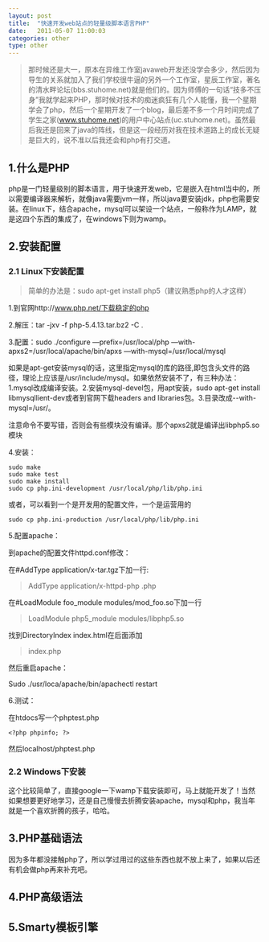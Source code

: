 ```yaml
---
layout: post
title:  "快速开发web站点的轻量级脚本语言PHP"
date:   2011-05-07 11:00:03
categories: other
type: other
---
```


>那时候还是大一，原本在异维工作室javaweb开发还没学会多少，然后因为导生的关系就加入了我们学校很牛逼的另外一个工作室，星辰工作室，著名的清水畔论坛(bbs.stuhome.net)就是他们的。因为师傅的一句话“技多不压身”我就学起来PHP，那时候对技术的痴迷疯狂有几个人能懂，我一个星期学会了php，然后一个星期开发了一个blog，最后差不多一个月时间完成了学生之家(www.stuhome.net)的用户中心站点(uc.stuhome.net)。虽然最后我还是回来了java的阵线，但是这一段经历对我在技术道路上的成长无疑是巨大的，说不准以后我还会和php有打交道。

## 1.什么是PHP

php是一门轻量级别的脚本语言，用于快速开发web，它是嵌入在html当中的，所以需要编译器来解析，就像java需要jvm一样，所以java要安装jdk，php也需要安装。在linux下，结合apache，mysql可以架设一个站点，一般称作为LAMP，就是这四个东西的集成了，在windows下则为wamp。

## 2.安装配置

### 2.1 Linux下安装配置

>简单的办法是：sudo apt-get install php5（建议熟悉php的人才这样）

1.到官网http://www.php.net/下载稳定的php

2.解压：tar -jxv -f php-5.4.13.tar.bz2 -C .

3.配置：sudo ./configure —prefix=/usr/local/php —with-apxs2=/usr/local/apache/bin/apxs —with-mysql=/usr/local/mysql

如果是apt-get安装mysql的话，这里指定mysql的库的路径,即包含头文件的路径，理论上应该是/usr/include/mysql。如果依然安装不了，有三种办法：1.mysql改成编译安装。2.安装mysql-devel包，用apt安装，sudo apt-get install libmysqllient-dev或者到官网下载headers and libraries包。3.目录改成--with-mysql=/usr/。

注意命令不要写错，否则会有些模块没有编译。那个apxs2就是编译出libphp5.so模块

4.安装：

	sudo make
	sudo make test
	sudo make install
	sudo cp php.ini-development /usr/local/php/lib/php.ini

或者，可以看到一个是开发用的配置文件，一个是运营用的

	sudo cp php.ini-production /usr/local/php/lib/php.ini

5.配置apache：

到apache的配置文件httpd.conf修改：

在#AddType application/x-tar.tgz下加一行:  
>AddType application/x-httpd-php .php  

在#LoadModule foo_module modules/mod_foo.so下加一行
>LoadModule php5_module  modules/libphp5.so
  
找到DirectoryIndex index.html在后面添加 
>index.php

然后重启apache：

Sudo ./usr/loca/apache/bin/apachectl restart

6.测试：

在htdocs写一个phptest.php

	<?php phpinfo; ?>

然后localhost/phptest.php

### 2.2 Windows下安装

这个比较简单了，直接google一下wamp下载安装即可，马上就能开发了！当然如果想要更好地学习，还是自己慢慢去折腾安装apache，mysql和php，我当年就是一个喜欢折腾的孩子，哈哈。

## 3.PHP基础语法

因为多年都没接触php了，所以学过用过的这些东西也就不放上来了，如果以后还有机会做php再来补充吧。

## 4.PHP高级语法

## 5.Smarty模板引擎

